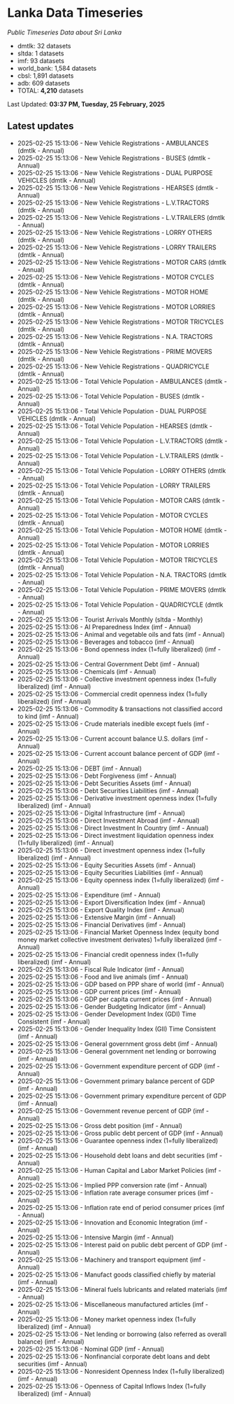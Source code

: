 # Lanka Data Timeseries
*Public Timeseries Data about Sri Lanka*

* dmtlk: 32 datasets
* sltda: 1 datasets
* imf: 93 datasets
* world_bank: 1,584 datasets
* cbsl: 1,891 datasets
* adb: 609 datasets
* TOTAL: **4,210** datasets

Last Updated: **03:37 PM, Tuesday, 25 February, 2025**

## Latest updates

* 2025-02-25 15:13:06 - New Vehicle Registrations - AMBULANCES (dmtlk - Annual)
* 2025-02-25 15:13:06 - New Vehicle Registrations - BUSES (dmtlk - Annual)
* 2025-02-25 15:13:06 - New Vehicle Registrations - DUAL PURPOSE VEHICLES (dmtlk - Annual)
* 2025-02-25 15:13:06 - New Vehicle Registrations - HEARSES (dmtlk - Annual)
* 2025-02-25 15:13:06 - New Vehicle Registrations - L.V.TRACTORS (dmtlk - Annual)
* 2025-02-25 15:13:06 - New Vehicle Registrations - L.V.TRAILERS (dmtlk - Annual)
* 2025-02-25 15:13:06 - New Vehicle Registrations - LORRY OTHERS (dmtlk - Annual)
* 2025-02-25 15:13:06 - New Vehicle Registrations - LORRY TRAILERS (dmtlk - Annual)
* 2025-02-25 15:13:06 - New Vehicle Registrations - MOTOR CARS (dmtlk - Annual)
* 2025-02-25 15:13:06 - New Vehicle Registrations - MOTOR CYCLES (dmtlk - Annual)
* 2025-02-25 15:13:06 - New Vehicle Registrations - MOTOR HOME (dmtlk - Annual)
* 2025-02-25 15:13:06 - New Vehicle Registrations - MOTOR LORRIES (dmtlk - Annual)
* 2025-02-25 15:13:06 - New Vehicle Registrations - MOTOR TRICYCLES (dmtlk - Annual)
* 2025-02-25 15:13:06 - New Vehicle Registrations - N.A. TRACTORS (dmtlk - Annual)
* 2025-02-25 15:13:06 - New Vehicle Registrations - PRIME MOVERS (dmtlk - Annual)
* 2025-02-25 15:13:06 - New Vehicle Registrations - QUADRICYCLE (dmtlk - Annual)
* 2025-02-25 15:13:06 - Total Vehicle Population - AMBULANCES (dmtlk - Annual)
* 2025-02-25 15:13:06 - Total Vehicle Population - BUSES (dmtlk - Annual)
* 2025-02-25 15:13:06 - Total Vehicle Population - DUAL PURPOSE VEHICLES (dmtlk - Annual)
* 2025-02-25 15:13:06 - Total Vehicle Population - HEARSES (dmtlk - Annual)
* 2025-02-25 15:13:06 - Total Vehicle Population - L.V.TRACTORS (dmtlk - Annual)
* 2025-02-25 15:13:06 - Total Vehicle Population - L.V.TRAILERS (dmtlk - Annual)
* 2025-02-25 15:13:06 - Total Vehicle Population - LORRY OTHERS (dmtlk - Annual)
* 2025-02-25 15:13:06 - Total Vehicle Population - LORRY TRAILERS (dmtlk - Annual)
* 2025-02-25 15:13:06 - Total Vehicle Population - MOTOR CARS (dmtlk - Annual)
* 2025-02-25 15:13:06 - Total Vehicle Population - MOTOR CYCLES (dmtlk - Annual)
* 2025-02-25 15:13:06 - Total Vehicle Population - MOTOR HOME (dmtlk - Annual)
* 2025-02-25 15:13:06 - Total Vehicle Population - MOTOR LORRIES (dmtlk - Annual)
* 2025-02-25 15:13:06 - Total Vehicle Population - MOTOR TRICYCLES (dmtlk - Annual)
* 2025-02-25 15:13:06 - Total Vehicle Population - N.A. TRACTORS (dmtlk - Annual)
* 2025-02-25 15:13:06 - Total Vehicle Population - PRIME MOVERS (dmtlk - Annual)
* 2025-02-25 15:13:06 - Total Vehicle Population - QUADRICYCLE (dmtlk - Annual)
* 2025-02-25 15:13:06 - Tourist Arrivals Monthly (sltda - Monthly)
* 2025-02-25 15:13:06 - AI Preparedness Index (imf - Annual)
* 2025-02-25 15:13:06 - Animal and vegetable oils and fats (imf - Annual)
* 2025-02-25 15:13:06 - Beverages and tobacco (imf - Annual)
* 2025-02-25 15:13:06 - Bond openness index (1=fully liberalized) (imf - Annual)
* 2025-02-25 15:13:06 - Central Government Debt (imf - Annual)
* 2025-02-25 15:13:06 - Chemicals (imf - Annual)
* 2025-02-25 15:13:06 - Collective investment openness index (1=fully liberalized) (imf - Annual)
* 2025-02-25 15:13:06 - Commercial credit openness index (1=fully liberalized) (imf - Annual)
* 2025-02-25 15:13:06 - Commodity & transactions not classified accord to kind (imf - Annual)
* 2025-02-25 15:13:06 - Crude materials inedible except fuels (imf - Annual)
* 2025-02-25 15:13:06 - Current account balance U.S. dollars (imf - Annual)
* 2025-02-25 15:13:06 - Current account balance percent of GDP (imf - Annual)
* 2025-02-25 15:13:06 - DEBT (imf - Annual)
* 2025-02-25 15:13:06 - Debt Forgiveness (imf - Annual)
* 2025-02-25 15:13:06 - Debt Securities Assets (imf - Annual)
* 2025-02-25 15:13:06 - Debt Securities Liabilities (imf - Annual)
* 2025-02-25 15:13:06 - Derivative investment openness index (1=fully liberalized) (imf - Annual)
* 2025-02-25 15:13:06 - Digital Infrastructure (imf - Annual)
* 2025-02-25 15:13:06 - Direct Investment Abroad (imf - Annual)
* 2025-02-25 15:13:06 - Direct Investment In Country (imf - Annual)
* 2025-02-25 15:13:06 - Direct investment liquidation openness index (1=fully liberalized) (imf - Annual)
* 2025-02-25 15:13:06 - Direct investment openness index (1=fully liberalized) (imf - Annual)
* 2025-02-25 15:13:06 - Equity Securities Assets (imf - Annual)
* 2025-02-25 15:13:06 - Equity Securities Liabilities (imf - Annual)
* 2025-02-25 15:13:06 - Equity openness index (1=fully liberalized) (imf - Annual)
* 2025-02-25 15:13:06 - Expenditure (imf - Annual)
* 2025-02-25 15:13:06 - Export Diversification Index (imf - Annual)
* 2025-02-25 15:13:06 - Export Quality Index (imf - Annual)
* 2025-02-25 15:13:06 - Extensive Margin (imf - Annual)
* 2025-02-25 15:13:06 - Financial Derivatives (imf - Annual)
* 2025-02-25 15:13:06 - Financial Market Openness Index (equity bond money market collective investment derivates) 1=fully liberalized (imf - Annual)
* 2025-02-25 15:13:06 - Financial credit openness index (1=fully liberalized) (imf - Annual)
* 2025-02-25 15:13:06 - Fiscal Rule Indicator (imf - Annual)
* 2025-02-25 15:13:06 - Food and live animals (imf - Annual)
* 2025-02-25 15:13:06 - GDP based on PPP share of world (imf - Annual)
* 2025-02-25 15:13:06 - GDP current prices (imf - Annual)
* 2025-02-25 15:13:06 - GDP per capita current prices (imf - Annual)
* 2025-02-25 15:13:06 - Gender Budgeting Indicator (imf - Annual)
* 2025-02-25 15:13:06 - Gender Development Index (GDI) Time Consistent (imf - Annual)
* 2025-02-25 15:13:06 - Gender Inequality Index (GII) Time Consistent (imf - Annual)
* 2025-02-25 15:13:06 - General government gross debt (imf - Annual)
* 2025-02-25 15:13:06 - General government net lending or borrowing (imf - Annual)
* 2025-02-25 15:13:06 - Government expenditure percent of GDP (imf - Annual)
* 2025-02-25 15:13:06 - Government primary balance percent of GDP (imf - Annual)
* 2025-02-25 15:13:06 - Government primary expenditure percent of GDP (imf - Annual)
* 2025-02-25 15:13:06 - Government revenue percent of GDP (imf - Annual)
* 2025-02-25 15:13:06 - Gross debt position (imf - Annual)
* 2025-02-25 15:13:06 - Gross public debt percent of GDP (imf - Annual)
* 2025-02-25 15:13:06 - Guarantee openness index (1=fully liberalized) (imf - Annual)
* 2025-02-25 15:13:06 - Household debt loans and debt securities (imf - Annual)
* 2025-02-25 15:13:06 - Human Capital and Labor Market Policies (imf - Annual)
* 2025-02-25 15:13:06 - Implied PPP conversion rate (imf - Annual)
* 2025-02-25 15:13:06 - Inflation rate average consumer prices (imf - Annual)
* 2025-02-25 15:13:06 - Inflation rate end of period consumer prices (imf - Annual)
* 2025-02-25 15:13:06 - Innovation and Economic Integration (imf - Annual)
* 2025-02-25 15:13:06 - Intensive Margin (imf - Annual)
* 2025-02-25 15:13:06 - Interest paid on public debt percent of GDP (imf - Annual)
* 2025-02-25 15:13:06 - Machinery and transport equipment (imf - Annual)
* 2025-02-25 15:13:06 - Manufact goods classified chiefly by material (imf - Annual)
* 2025-02-25 15:13:06 - Mineral fuels lubricants and related materials (imf - Annual)
* 2025-02-25 15:13:06 - Miscellaneous manufactured articles (imf - Annual)
* 2025-02-25 15:13:06 - Money market openness index (1=fully liberalized) (imf - Annual)
* 2025-02-25 15:13:06 - Net lending or borrowing (also referred as overall balance) (imf - Annual)
* 2025-02-25 15:13:06 - Nominal GDP (imf - Annual)
* 2025-02-25 15:13:06 - Nonfinancial corporate debt loans and debt securities (imf - Annual)
* 2025-02-25 15:13:06 - Nonresident Openness Index (1=fully liberalized) (imf - Annual)
* 2025-02-25 15:13:06 - Openness of Capital Inflows Index (1=fully liberalized) (imf - Annual)